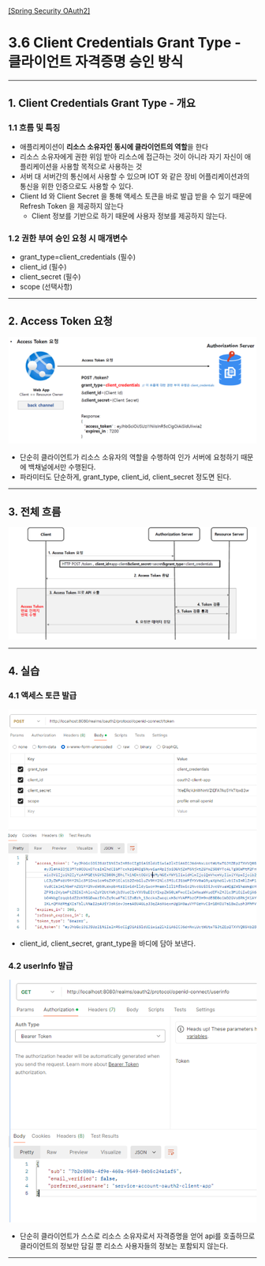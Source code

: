 <nav>
    <a href="../.." target="_blank">[Spring Security OAuth2]</a>
</nav>

# 3.6 Client Credentials Grant Type - 클라이언트 자격증명 승인 방식

---

## 1. Client Credentials Grant Type - 개요

### 1.1 흐름 및 특징
- 애플리케이션이 **리소스 소유자인 동시에 클라이언트의 역할**을 한다 
- 리소스 소유자에게 권한 위임 받아 리소스에 접근하는 것이 아니라 자기 자신이 애플리케이션을 사용할 목적으로 사용하는 것
- 서버 대 서버간의 통신에서 사용할 수 있으며 IOT 와 같은 장비 어플리케이션과의 통신을 위한 인증으로도 사용할 수 있다.
- Client Id 와 Client Secret 을 통해 액세스 토큰을 바로 발급 받을 수 있기 때문에 Refresh Token 을 제공하지 않는다
  - Client 정보를 기반으로 하기 때문에 사용자 정보를 제공하지 않는다. 

### 1.2 권한 부여 승인 요청 시 매개변수
- grant_type=client_credentials (필수)
- client_id (필수)
- client_secret (필수)
- scope (선택사항)

---

## 2. Access Token 요청
![client-credentials-grant-1](./imgs/client-credentials-grant-1.png)

- 단순히 클라이언트가 리소스 소유자의 역할을 수행하여 인가 서버에 요청하기 때문에 백채널에서만 수행된다.
- 파라미터도 단순하게, grant_type, client_id, client_secret 정도면 된다.

---

## 3. 전체 흐름
![client-credentials-grant-2](imgs/client-credentials-grant-2.png)


---

## 4. 실습

### 4.1 액세스 토큰 발급
![client-credentials-grant-3](./imgs/client-credentials-grant-3.png)

- client_id, client_secret, grant_type을 바디에 담아 보낸다.

### 4.2 userInfo 발급
![client-credentials-grant-4](./imgs/client-credentials-grant-4.png)

- 단순히 클라이언트가 스스로 리소스 소유자로서 자격증명을 얻어 api를 호출하므로 클라이언트의 정보만 담길 뿐
리소스 사용자들의 정보는 포함되지 않는다.

---
